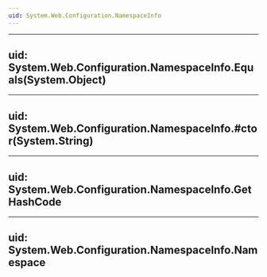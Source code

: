 ```yaml
---
uid: System.Web.Configuration.NamespaceInfo
---
```


---
uid: System.Web.Configuration.NamespaceInfo.Equals(System.Object)
---

---
uid: System.Web.Configuration.NamespaceInfo.#ctor(System.String)
---

---
uid: System.Web.Configuration.NamespaceInfo.GetHashCode
---

---
uid: System.Web.Configuration.NamespaceInfo.Namespace
---
